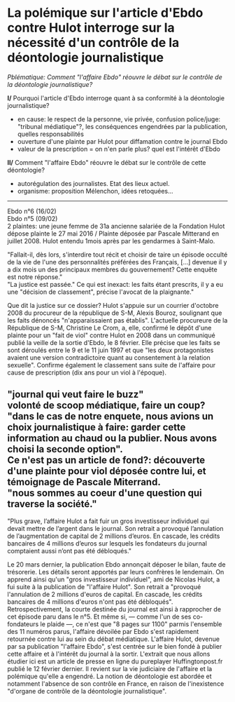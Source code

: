 # La polémique sur l'article d'Ebdo contre Hulot interroge sur la nécessité d'un contrôle de la déontologie journalistique

_Pblématique: Comment "l'affaire Ebdo" réouvre le débat sur le contrôle de la déontologie journalistique?_  

**I/** Pourquoi l'article d'Ebdo interroge quant à sa conformité à la déontologie journalistique?
- en cause: le respect de la personne, vie privée, confusion police/juge: "tribunal médiatique"?, les conséquences engendrées par la publication, quelles responsabilités
- ouverture d'une plainte par Hulot pour diffamation contre le journal Ebdo
- valeur de la prescription = on n'en parle plus? quel est l'intérêt d'Ebdo

**II/** Comment "l'affaire Ebdo" réouvre le débat sur le contrôle de cette déontologie?
- autorégulation des journalistes. Etat des lieux actuel.
- organisme: proposition Mélenchon, idées retoquées...

---

Ebdo n°6 (16/02)  
Ebdo n°5 (09/02)  
2 plaintes: une jeune femme de 31a ancienne salariée de la Fondation Hulot dépose plainte le 27 mai 2016 / Plainte déposée par Pascale Mitterand en juillet 2008. Hulot entendu 1mois après par les gendarmes à Saint-Malo.

"Fallait-il, dès lors, s'interdire tout récit et choisir de taire un épisode occulté de la vie de l'une des personnalités préférées des Français, [...] devenue il y a dix mois un des principaux membres du gouvernement? Cette enquête est notre réponse."  
"La justice est passée." Ce qui est inexact: les faits étant prescrits, il y a eu une "décision de classement", précise l'avocat de la plaignante."

Que dit la justice sur ce dossier? Hulot s'appuie sur un courrier d'octobre 2008 du procureur de la république de S-M, Alexis Bouroz, soulignant que les faits dénoncés "n'apparaissaient pas établis". L'actuelle procureure de la République de S-M, Christine Le Crom, a, elle, confirmé le dépôt d'une plainte pour un "fait de viol" contre Hulot en 2008 dans un communiqué publié la veille de la sortie d'Ebdo, le 8 février. Elle précise que les faits se sont déroulés entre le 9 et le 11 juin 1997 et que "les deux protagonistes avaient une version contradictoire quant au consentement à la relation sexuelle". Confirme également le classement sans suite de l'affaire pour cause de prescription (dix ans pour un viol à l'époque).  

"journal qui veut faire le buzz"  
volonté de scoop médiatique, faire un coup? "dans le cas de notre enquete, nous avions un choix journalistique à faire: garder cette information au chaud ou la publier. Nous avons choisi la seconde option".  
Ce n'est pas un article de fond?: découverte d'une plainte pour viol déposée contre lui, et témoignage de Pascale Miterrand.  
"nous sommes au coeur d'une question qui traverse la société."
---

"Plus grave, l’affaire Hulot a fait fuir un gros investisseur individuel qui devait mettre de l’argent dans le journal. Son retrait a provoqué l’annulation de l’augmentation de capital de 2 millions d’euros. En cascade, les crédits bancaires de 4 millions d’euros sur lesquels les fondateurs du journal comptaient aussi n’ont pas été débloqués."

Le 20 mars dernier, la publication Ebdo annonçait déposer le bilan, faute de trésorerie. Les détails seront apportés par leurs confrères le lendemain. On apprend ainsi qu'un "gros investisseur individuel", ami de Nicolas Hulot, a fui suite à la publication de "l'affaire Hulot". Son retrait a "provoqué l'annulation de 2 millions d'euros de capital. En cascade, les crédits bancaires de 4 millions d'euros n'ont pas été débloqués". Retrospectivement, la courte destinée du journal est ainsi à rapprocher de cet épisode paru dans le n°5. Et même si, — comme l'un de ses co-fondateurs le plaide —, ce n'est que "8 pages sur 1100" parmis l'ensemble des 11 numéros parus, l'affaire dévoilée par Ebdo s'est rapidement retournée contre lui au sein du débat médiatique. L'affaire Hulot, devenue par sa publication "l'affaire Ebdo", s'est centrée sur le bien fondé à publier cette affaire et à l'intérêt du journal à la sortir.
L'extrait que nous allons étudier ici est un article de presse en ligne du pureplayer Huffingtonpost.fr publié le 12 février dernier. Il revient sur la vie judiciaire de l'affaire et la polémique qu'elle a engendré. La notion de déontologie est abordée et notamment l'absence de son contrôle en France, en raison de l'inexistence "d'organe de contrôle de la déontologie journalistique".